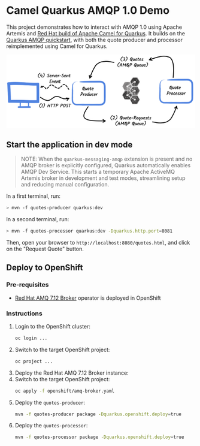 Camel Quarkus AMQP 1.0 Demo
============================

This project demonstrates how to interact with AMQP 1.0 using Apache Artemis and [Red Hat build of Apache Camel for Quarkus](https://docs.redhat.com/en/documentation/red_hat_build_of_apache_camel/4.8#Red%20Hat%20build%20of%20Apache%20Camel%20for%20Quarkus).
It builds on the [Quarkus AMQP quickstart](https://quarkus.io/guides/amqp), with both the quote producer and processor reimplemented using Camel for Quarkus.

![](./doc_images/quote-app.png)


## Start the application in dev mode

> NOTE: When the `quarkus-messaging-amqp` extension is present and no AMQP broker is explicitly configured, Quarkus automatically enables AMQP Dev Service. This starts a temporary Apache ActiveMQ Artemis broker in development and test modes, streamlining setup and reducing manual configuration.

In a first terminal, run:

```bash
> mvn -f quotes-producer quarkus:dev
```

In a second terminal, run:

```bash
> mvn -f quotes-processor quarkus:dev -Dquarkus.http.port=8081
```  

Then, open your browser to `http://localhost:8080/quotes.html`, and click on the "Request Quote" button.

## Deploy to OpenShift

### Pre-requisites

- [Red Hat AMQ 7.12 Broker](https://docs.redhat.com/en/documentation/red_hat_amq_broker/7.12) operator is deployed in OpenShift

### Instructions

1. Login to the OpenShift cluster:
    ```bash
    oc login ...
    ```
2. Switch to the target OpenShift project:
    ```bash
    oc project ...
    ```
3. Deploy the Red Hat AMQ 7.12 Broker instance:
4. Switch to the target OpenShift project:
    ```bash
    oc apply -f openshift/amq-broker.yaml
    ```
5. Deploy the `quotes-producer`:
    ```bash
    mvn -f quotes-producer package -Dquarkus.openshift.deploy=true
    ```
6. Deploy the `quotes-processor`:
    ```bash
    mvn -f quotes-processor package -Dquarkus.openshift.deploy=true
    ```